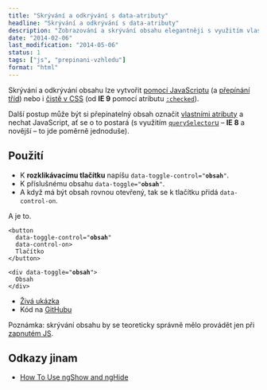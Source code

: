 ```yaml
---
title: "Skrývání a odkrývání s data-atributy"
headline: "Skrývání a odkrývání s data-atributy"
description: "Zobrazování a skrývání obsahu elegantněji s využitím vlastních atributů."
date: "2014-02-06"
last_modification: "2014-05-06"
status: 1
tags: ["js", "prepinani-vzhledu"]
format: "html"
---
```


<p>Skrývání a odkrývání obsahu lze vytvořit <a href="/zobrazit-skryt">pomocí JavaScriptu</a> (a <a href="/prepinani-trid">přepínání tříd</a>) nebo i <a href="/css-rozbalovani">čistě v CSS</a> (od <b>IE 9</b> pomocí atributu <a href="/css-selektory#checked"><code>:checked</code></a>).</p>

<p>Další postup může být si přepínatelný obsah označit <a href="/vlastni-html-atributy">vlastními atributy</a> a nechat JavaScript, ať se o to postará (s využitím <a href="/queryselector"><code>querySelector</code>u</a> – <b>IE 8</b> a novější – to jde poměrně jednoduše).</p>

<h2 id="pouziti">Použití</h2>

<ul>
  <li>K <b>rozklikávacímu tlačítku</b> napíšu <code>data-toggle-control="<b>obsah</b>"</code>.</li>
  <li>K příslušnému obsahu <code>data-toggle="<b>obsah</b>"</code>.</li>
  
  <li>A když má být obsah rovnou otevřený, tak se k tlačítku přidá <code>data-control-on</code>.</li>
</ul>

<p>A je to.</p>

<pre><code>&lt;button 
  data-toggle-control="<b>obsah</b>"
  data-control-on>
  Tlačítko
&lt;/button>

&lt;div data-toggle="<b>obsah</b>">
  Obsah
&lt;/div>
</code></pre>

<ul>
  <li><a href="https://kod.djpw.cz/jzbb">Živá ukázka</a></li>
  <li>Kód na <a href="https://github.com/Jahoda/js-data-attr-toggle">GitHubu</a></li>
</ul>

<p>Poznámka: skrývání obsahu by se teoreticky správně mělo provádět jen při <a href="/vypnuty-js">zapnutém JS</a>.</p>

<h2 id="odkazy">Odkazy jinam</h2>
<ul>
  <li><a href="http://scotch.io/tutorials/javascript/how-to-use-ngshow-and-nghide">How To Use ngShow and ngHide</a></li>
</ul>